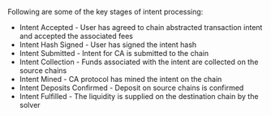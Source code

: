 Following are some of the key stages of intent processing:

* Intent Accepted  - User has agreed to chain abstracted transaction intent and accepted the associated fees
* Intent Hash Signed - User has signed the intent hash
* Intent Submitted - Intent for CA is submitted to the chain 
* Intent Collection - Funds associated with the intent are collected on the source chains
* Intent Mined - CA protocol has mined the intent on the chain
* Intent Deposits Confirmed - Deposit on source chains is confirmed 
* Intent Fulfilled - The liquidity is supplied on the destination chain by the solver